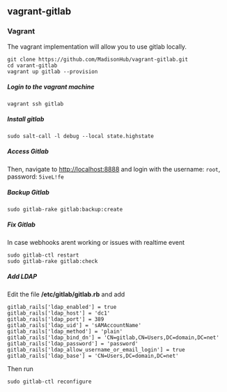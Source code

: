 ## vagrant-gitlab

### Vagrant 
The vagrant implementation will allow you to use gitlab locally.

```
git clone https://github.com/MadisonHub/vagrant-gitlab.git
cd varant-gitlab
vagrant up gitlab --provision
```

##### Login to the vagrant machine
```
vagrant ssh gitlab
```

##### Install gitlab

```
sudo salt-call -l debug --local state.highstate
```

##### Access Gitlab
Then, navigate to [http://localhost:8888](http://localhost:8888) and login with 
the username: ```root```, password: ```5iveL!fe```

##### Backup Gitlab

```
sudo gitlab-rake gitlab:backup:create
```

##### Fix Gitlab
In case webhooks arent working or issues with realtime event

```
sudo gitlab-ctl restart
sudo gitlab-rake gitlab:check
```

##### Add LDAP

Edit the file **/etc/gitlab/gitlab.rb** and add

```
gitlab_rails['ldap_enabled'] = true
gitlab_rails['ldap_host'] = 'dc1'
gitlab_rails['ldap_port'] = 389
gitlab_rails['ldap_uid'] = 'sAMAccountName'
gitlab_rails['ldap_method'] = 'plain'
gitlab_rails['ldap_bind_dn'] = 'CN=gitlab,CN=Users,DC=domain,DC=net'
gitlab_rails['ldap_password'] = 'password'
gitlab_rails['ldap_allow_username_or_email_login'] = true
gitlab_rails['ldap_base'] = 'CN=Users,DC=domain,DC=net'
```

Then run

```
sudo gitlab-ctl reconfigure
```

